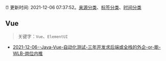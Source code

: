 :alarm_clock: 更新时间: 2021-12-06 07:37:52。[来源分类](../README.md)、[标签分类](../TAGS.md)、[时间分类](../TIMELINE.md)

## Vue


> 关键字：`Vue`、`ElementUI`



- [2021-12-06--Java-Vue-自动化测试-三年开发求后端或全栈的外企-or-能-WLB-岗位内推](https://www.v2ex.com/t/820350) 